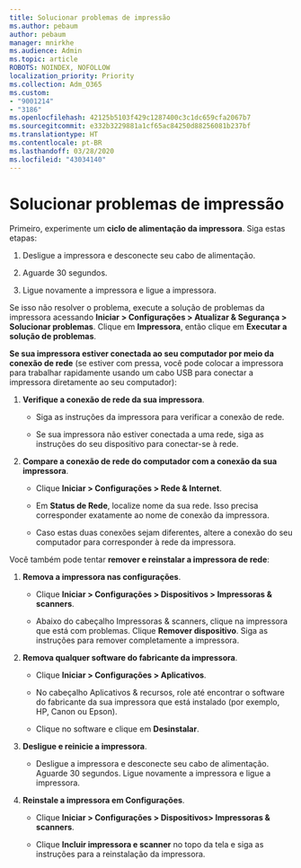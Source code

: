 ```yaml
---
title: Solucionar problemas de impressão
ms.author: pebaum
author: pebaum
manager: mnirkhe
ms.audience: Admin
ms.topic: article
ROBOTS: NOINDEX, NOFOLLOW
localization_priority: Priority
ms.collection: Adm_O365
ms.custom:
- "9001214"
- "3186"
ms.openlocfilehash: 42125b5103f429c1287400c3c1dc659cfa2067b7
ms.sourcegitcommit: e332b3229881a1cf65ac84250d88256081b237bf
ms.translationtype: HT
ms.contentlocale: pt-BR
ms.lasthandoff: 03/28/2020
ms.locfileid: "43034140"
---
```

# <a name="troubleshoot-your-printer"></a>Solucionar problemas de impressão

Primeiro, experimente um **ciclo de alimentação da impressora**. Siga estas etapas:

1. Desligue a impressora e desconecte seu cabo de alimentação.

2. Aguarde 30 segundos.

3. Ligue novamente a impressora e ligue a impressora.

Se isso não resolver o problema, execute a solução de problemas da impressora acessando **Iniciar > Configurações > Atualizar & Segurança > Solucionar problemas**. Clique em **Impressora**, então clique em **Executar a solução de problemas**.

**Se sua impressora estiver conectada ao seu computador por meio da conexão de rede** (se estiver com pressa, você pode colocar a impressora para trabalhar rapidamente usando um cabo USB para conectar a impressora diretamente ao seu computador):

1. **Verifique a conexão de rede da sua impressora**.
    
    - Siga as instruções da impressora para verificar a conexão de rede.

    - Se sua impressora não estiver conectada a uma rede, siga as instruções do seu dispositivo para conectar-se à rede.

2. **Compare a conexão de rede do computador com a conexão da sua impressora**.

    - Clique **Iniciar > Configurações > Rede & Internet**.

    - Em **Status de Rede**, localize nome da sua rede. Isso precisa corresponder exatamente ao nome de conexão da impressora.

    - Caso estas duas conexões sejam diferentes, altere a conexão do seu computador para corresponder à rede da impressora.

Você também pode tentar **remover e reinstalar a impressora de rede**:

1. **Remova a impressora nas configurações**.

    - Clique **Iniciar > Configurações > Dispositivos > Impressoras & scanners**.

    - Abaixo do cabeçalho Impressoras & scanners, clique na impressora que está com problemas. Clique **Remover dispositivo**. Siga as instruções para remover completamente a impressora.

2. **Remova qualquer software do fabricante da impressora**.

    - Clique **Iniciar > Configurações > Aplicativos**.

    - No cabeçalho Aplicativos & recursos, role até encontrar o software do fabricante da sua impressora que está instalado (por exemplo, HP, Canon ou Epson).

    - Clique no software e clique em **Desinstalar**.

3. **Desligue e reinicie a impressora**.

    - Desligue a impressora e desconecte seu cabo de alimentação. Aguarde 30 segundos. Ligue novamente a impressora e ligue a impressora.

4. **Reinstale a impressora em Configurações**.

    - Clique **Iniciar > Configurações > Dispositivos> Impressoras & scanners**.
 
    - Clique **Incluir impressora e scanner** no topo da tela e siga as instruções para a reinstalação da impressora.
